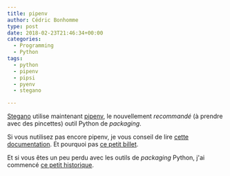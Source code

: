 ```yaml
---
title: pipenv
author: Cédric Bonhomme
type: post
date: 2018-02-23T21:46:34+00:00
categories:
  - Programming
  - Python
tags:
  - python
  - pipenv
  - pipsi
  - pyenv
  - stegano

---
```

[Stegano][1] utilise maintenant [pipenv][2], le nouvellement
_recommandé_ (à prendre avec des pincettes) outil Python de _packaging_.

Si vous nutilisez pas encore pipenv, je vous conseil de lire
[cette documentation][3]. Et pourquoi pas [ce petit billet][4].

Et si vous êtes un peu perdu avec les outils de _packaging_ Python,
j'ai commencé [ce petit historique][5].

 [1]: https://git.sr.ht/~cedric/stegano
 [2]: https://github.com/pypa/pipenv
 [3]: https://docs.pipenv.org
 [4]: https://jacobian.org/writing/python-environment-2018/
 [5]: https://github.com/cedricbonhomme/story_of_python_packaging
